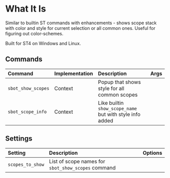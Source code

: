 # What It Is

Similar to builtin ST commands with enhancements - shows scope stack with color and style for current selection or
all common ones. Useful for figuring out color-schemes.

Built for ST4 on Windows and Linux.

## Commands
| Command                  | Implementation | Description                                  | Args         |
| :--------                | :-------       | :-------                                     | :--------    |
| `sbot_show_scopes`       | Context        | Popup that shows style for all common scopes |              |
| `sbot_scope_info`        | Context        | Like builtin `show_scope_name` but with style info added |  |

## Settings
| Setting              | Description                                        | Options   |
| :--------            | :-------                                           | :------   |
| `scopes_to_show`     | List of scope names for `sbot_show_scopes` command |           |
